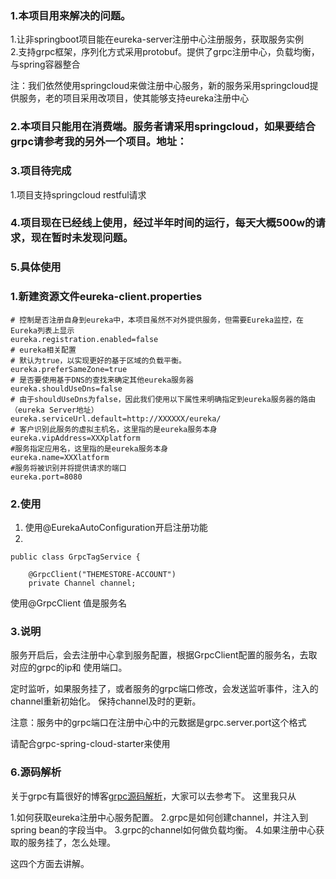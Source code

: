 ### 1.本项目用来解决的问题。

1.让非springboot项目能在eureka-server注册中心注册服务，获取服务实例  
2.支持grpc框架，序列化方式采用protobuf。提供了grpc注册中心，负载均衡，与spring容器整合

注：我们依然使用springcloud来做注册中心服务，新的服务采用springcloud提供服务，老的项目采用改项目，使其能够支持eureka注册中心

### 2.本项目只能用在消费端。服务者请采用springcloud，如果要结合grpc请参考我的另外一个项目。地址：

### 3.项目待完成

1.项目支持springcloud restful请求


### 4.项目现在已经线上使用，经过半年时间的运行，每天大概500w的请求，现在暂时未发现问题。

### 5.具体使用



### 1.新建资源文件eureka-client.properties
````
# 控制是否注册自身到eureka中，本项目虽然不对外提供服务，但需要Eureka监控，在Eureka列表上显示
eureka.registration.enabled=false
# eureka相关配置
# 默认为true，以实现更好的基于区域的负载平衡。
eureka.preferSameZone=true
# 是否要使用基于DNS的查找来确定其他eureka服务器
eureka.shouldUseDns=false
# 由于shouldUseDns为false，因此我们使用以下属性来明确指定到eureka服务器的路由（eureka Server地址）
eureka.serviceUrl.default=http://XXXXXX/eureka/
# 客户识别此服务的虚拟主机名，这里指的是eureka服务本身
eureka.vipAddress=XXXplatform
#服务指定应用名，这里指的是eureka服务本身
eureka.name=XXXlatform
#服务将被识别并将提供请求的端口
eureka.port=8080
````

### 2.使用

1. 使用@EurekaAutoConfiguration开启注册功能
2. 
````$xslt
public class GrpcTagService {

    @GrpcClient("THEMESTORE-ACCOUNT")
    private Channel channel;
````

使用@GrpcClient 值是服务名


### 3.说明

服务开启后，会去注册中心拿到服务配置，根据GrpcClient配置的服务名，去取对应的grpc的ip和
使用端口。

定时监听，如果服务挂了，或者服务的grpc端口修改，会发送监听事件，注入的channel重新初始化。
保持channel及时的更新。


注意：服务中的grpc端口在注册中心中的元数据是grpc.server.port这个格式

请配合grpc-spring-cloud-starter来使用


### 6.源码解析
关于grpc有篇很好的博客[grpc源码解析](https://blog.csdn.net/omnispace/article/details/80167076)，大家可以去参考下。
这里我只从

1.如何获取eureka注册中心服务配置。
2.grpc是如何创建channel，并注入到spring bean的字段当中。
3.grpc的channel如何做负载均衡。
4.如果注册中心获取的服务挂了，怎么处理。

这四个方面去讲解。

